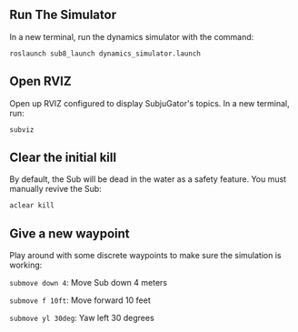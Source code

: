 ## Run The Simulator
In a new terminal, run the dynamics simulator with the command:

```roslaunch sub8_launch dynamics_simulator.launch```

## Open RVIZ
Open up RVIZ configured to display SubjuGator's topics. In a new terminal, run:

```subviz```

## Clear the initial kill
By default, the Sub will be dead in the water as a safety feature. You must manually revive the Sub:

```aclear kill```

## Give a new waypoint
Play around with some discrete waypoints to make sure the simulation is working:

```submove down 4```: Move Sub down 4 meters

```submove f 10ft```: Move forward 10 feet

```submove yl 30deg```: Yaw left 30 degrees
